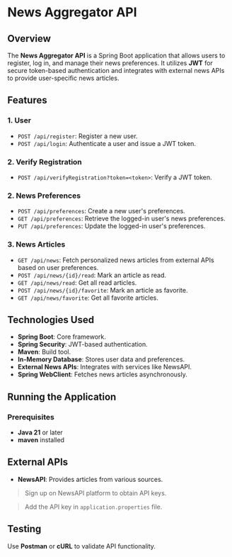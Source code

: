 # News Aggregator API

## Overview

The **News Aggregator API** is a Spring Boot application that allows users to register, log in, and manage their news preferences. It utilizes **JWT** for secure token-based authentication and integrates with external news APIs to provide user-specific news articles.

## Features

### 1. **User**
- `POST /api/register`: Register a new user.
- `POST /api/login`: Authenticate a user and issue a JWT token.

### 2. **Verify Registration**
- `POST /api/verifyRegistration?token=<token>`: Verify a JWT token.

### 2. **News Preferences**
- `POST /api/preferences`: Create a new user's preferences.
- `GET /api/preferences`: Retrieve the logged-in user's news preferences.
- `PUT /api/preferences`: Update the logged-in user's preferences.

### 3. **News Articles**
- `GET /api/news`: Fetch personalized news articles from external APIs based on user preferences.
- `POST /api/news/{id}/read`: Mark an article as read.
- `GET /api/news/read`: Get all read articles.
- `POST /api/news/{id}/favorite`: Mark an article as favorite.
- `GET /api/news/favorite`: Get all favorite articles.

## Technologies Used

- **Spring Boot**: Core framework.
- **Spring Security**: JWT-based authentication.
- **Maven**: Build tool.
- **In-Memory Database**: Stores user data and preferences.
- **External News APIs**: Integrates with services like NewsAPI.
- **Spring WebClient**: Fetches news articles asynchronously.

## Running the Application

### Prerequisites

- **Java 21** or later
- **maven** installed

## External APIs

- **NewsAPI**: Provides articles from various sources.

> Sign up on NewsAPI platform to obtain API keys.

> Add the API key in `application.properties` file.

## Testing

Use **Postman** or **cURL** to validate API functionality.